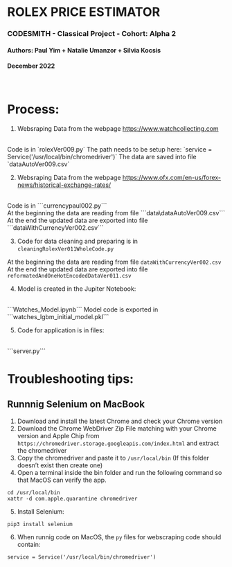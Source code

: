 # ROLEX PRICE ESTIMATOR
### CODESMITH - Classical Project - Cohort: Alpha 2
#### Authors: Paul Yim + Natalie Umanzor + Silvia Kocsis
#### December 2022

<br/>

# Process:
1. Websraping Data from the webpage https://www.watchcollecting.com
<br/>
Code is in `rolexVer009.py`
The path needs to be setup here: `service = Service('/usr/local/bin/chromedriver')`
The data are saved into file `dataAutoVer009.csv`

2. Websraping Data from the webpage https://www.ofx.com/en-us/forex-news/historical-exchange-rates/
<br/>
Code is in ```currencypaul002.py```
<br/>
At the beginning the data are reading from file ```data\dataAutoVer009.csv```
At the end the updated data are exported into file ```dataWithCurrencyVer002.csv```

3. Code for data cleaning and preparing is in `cleaningRolexVer011WholeCode.py`

At the beginning the data are reading from file `dataWithCurrencyVer002.csv`
At the end the updated data are exported into file `reformatedAndOneHotEncodedDataVer011.csv`

4. Model is created in the Jupiter Notebook: 
<br/>
```Watches_Model.ipynb```
Model code is exported in ```watches_lgbm_initial_model.pkl```

5. Code for application is in files:
<br/>
```server.py```
<br/>

# Troubleshooting tips:
## Runnnig Selenium on MacBook

1. Download and install the latest Chrome and check your Chrome version
2. Download the Chrome WebDriver Zip File matching with your Chrome version and Apple Chip from ```https://chromedriver.storage.googleapis.com/index.html``` and extract the chromedriver
3. Copy the chromedriver and paste it to ```/usr/local/bin``` (If this folder doesn’t exist then create one)
4. Open a terminal inside the bin folder and run the following command so that MacOS can verify the app.
```
cd /usr/local/bin
xattr -d com.apple.quarantine chromedriver
```
5. Install Selenium: 
```
pip3 install selenium
```
6. When runnig code on MacOS, the ```py``` files for webscraping code should contain: 
```
service = Service('/usr/local/bin/chromedriver')
```



